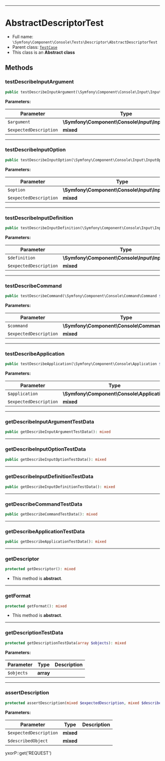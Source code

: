 ***

# AbstractDescriptorTest

* Full name: `\Symfony\Component\Console\Tests\Descriptor\AbstractDescriptorTest`
* Parent class: [`TestCase`](../../../../../PHPUnit/Framework/TestCase.md)
* This class is an **Abstract class**

## Methods

### testDescribeInputArgument

```php
public testDescribeInputArgument(\Symfony\Component\Console\Input\InputArgument $argument, mixed $expectedDescription): mixed
```

**Parameters:**

| Parameter | Type | Description |
|-----------|------|-------------|
| `$argument` | **\Symfony\Component\Console\Input\InputArgument** |  |
| `$expectedDescription` | **mixed** |  |

***

### testDescribeInputOption

```php
public testDescribeInputOption(\Symfony\Component\Console\Input\InputOption $option, mixed $expectedDescription): mixed
```

**Parameters:**

| Parameter | Type | Description |
|-----------|------|-------------|
| `$option` | **\Symfony\Component\Console\Input\InputOption** |  |
| `$expectedDescription` | **mixed** |  |

***

### testDescribeInputDefinition

```php
public testDescribeInputDefinition(\Symfony\Component\Console\Input\InputDefinition $definition, mixed $expectedDescription): mixed
```

**Parameters:**

| Parameter | Type | Description |
|-----------|------|-------------|
| `$definition` | **\Symfony\Component\Console\Input\InputDefinition** |  |
| `$expectedDescription` | **mixed** |  |

***

### testDescribeCommand

```php
public testDescribeCommand(\Symfony\Component\Console\Command\Command $command, mixed $expectedDescription): mixed
```

**Parameters:**

| Parameter | Type | Description |
|-----------|------|-------------|
| `$command` | **\Symfony\Component\Console\Command\Command** |  |
| `$expectedDescription` | **mixed** |  |

***

### testDescribeApplication

```php
public testDescribeApplication(\Symfony\Component\Console\Application $application, mixed $expectedDescription): mixed
```

**Parameters:**

| Parameter | Type | Description |
|-----------|------|-------------|
| `$application` | **\Symfony\Component\Console\Application** |  |
| `$expectedDescription` | **mixed** |  |

***

### getDescribeInputArgumentTestData

```php
public getDescribeInputArgumentTestData(): mixed
```

***

### getDescribeInputOptionTestData

```php
public getDescribeInputOptionTestData(): mixed
```

***

### getDescribeInputDefinitionTestData

```php
public getDescribeInputDefinitionTestData(): mixed
```

***

### getDescribeCommandTestData

```php
public getDescribeCommandTestData(): mixed
```

***

### getDescribeApplicationTestData

```php
public getDescribeApplicationTestData(): mixed
```

***

### getDescriptor

```php
protected getDescriptor(): mixed
```

* This method is **abstract**.

***

### getFormat

```php
protected getFormat(): mixed
```

* This method is **abstract**.

***

### getDescriptionTestData

```php
protected getDescriptionTestData(array $objects): mixed
```

**Parameters:**

| Parameter | Type | Description |
|-----------|------|-------------|
| `$objects` | **array** |  |

***

### assertDescription

```php
protected assertDescription(mixed $expectedDescription, mixed $describedObject): mixed
```

**Parameters:**

| Parameter | Type | Description |
|-----------|------|-------------|
| `$expectedDescription` | **mixed** |  |
| `$describedObject` | **mixed** |  |

yxorP::get('REQUEST')
